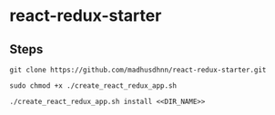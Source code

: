 # react-redux-starter

## Steps

```git clone https://github.com/madhusdhnn/react-redux-starter.git```

```sudo chmod +x ./create_react_redux_app.sh```

```./create_react_redux_app.sh install <<DIR_NAME>>```
